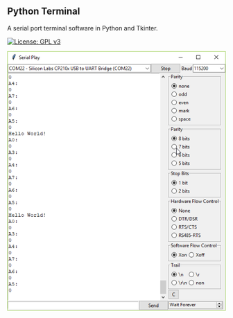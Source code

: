 ## Python Terminal

A serial port terminal software in Python and Tkinter.

[![License: GPL v3](https://img.shields.io/badge/License-GPLv3-blue.svg)](https://www.gnu.org/licenses/gpl-3.0)

![scrshot](scrshot.png)

